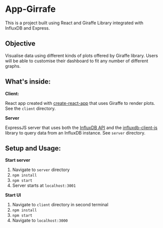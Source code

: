 # App-Girrafe

This is a project built using React and Giraffe Library integrated with InfluxDB and Express.

## Objective
Visualise data using different kinds of plots offered by Giraffe library. Users will be able to 
customise their dashboard to fit any number of different graphs.

## What's inside:

**Client:**

React app created with [create-react-app](https://github.com/facebook/create-react-app) that uses Giraffe to render plots. See the `client` directory.

**Server**

ExpressJS server that uses both the [InfluxDB API](https://docs.influxdata.com/influxdb/v2.0/reference/api/) and the [influxdb-client-js](https://github.com/influxdata/influxdb-client-js) library to query data from an InfluxDB instance. See `server` directory.

## Setup and Usage:

**Start server**
1. Navigate to `server` directory
2. `npm install`
1. `npm start`
1. Server starts at `localhost:3001`

**Start UI**

1. Navigate to `client` directory in second terminal
1. `npm install`
1. `npm start`
1. Navigate to `localhost:3000`
